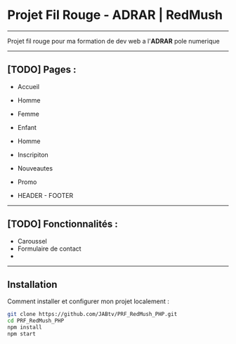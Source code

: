 # Projet Fil Rouge - ADRAR | RedMush

---
Projet fil rouge pour ma formation de dev web a l'**ADRAR** pole numerique

---
##  [TODO] Pages :
- Accueil
- Homme
- Femme
- Enfant
- Homme
- Inscripiton
- Nouveautes
- Promo



- HEADER - FOOTER

---
## [TODO] Fonctionnalités :
- Caroussel
- Formulaire de contact
-

---

## Installation

Comment installer et configurer mon projet localement :

```bash
git clone https://github.com/JABtv/PRF_RedMush_PHP.git
cd PRF_RedMush_PHP
npm install
npm start
```